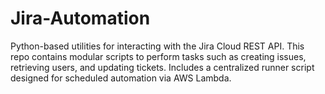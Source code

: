 # Jira-Automation
Python-based utilities for interacting with the Jira Cloud REST API. This repo contains modular scripts to perform tasks such as creating issues, retrieving users, and updating tickets. Includes a centralized runner script designed for scheduled automation via AWS Lambda.
